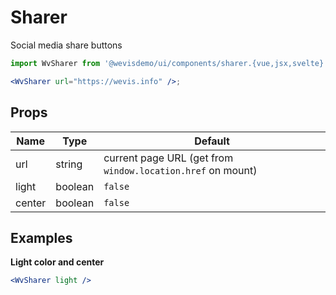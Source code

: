 # Sharer

Social media share buttons
<WvSharer url="https://wevis.info" />

```jsx
import WvSharer from '@wevisdemo/ui/components/sharer.{vue,jsx,svelte}';

<WvSharer url="https://wevis.info" />;
```

## Props

| Name   | Type    | Default                                                     |
| ------ | ------- | ----------------------------------------------------------- |
| url    | string  | current page URL (get from `window.location.href` on mount) |
| light  | boolean | `false`                                                     |
| center | boolean | `false`                                                     |

## Examples

**Light color and center**

<div style="background-color: black;">
  <WvSharer light center />
</div>

```jsx
<WvSharer light />
```
